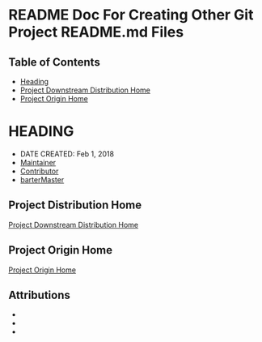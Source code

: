 # README Doc For Creating Other Git Project README.md Files

## Table of Contents
- [Heading](#heading)
- [Project Downstream Distribution Home](#project-distribution-home)
- [Project Origin Home](#project-origin-home)

# HEADING
- DATE CREATED:  Feb 1, 2018
- [Maintainer](https://www.github.com/jeremy-donson/)
- [Contributor](https://www.github.com/temickab/)
- [barterMaster](TBD??)

## Project Distribution Home
[Project Downstream Distribution Home](https:///urbanspectra/readme-generator)

## Project Origin Home
[Project Origin Home](https://bitbucket.org/urbanspectra/temicka-brown-reboot)



## Attributions
- 
- 
- 